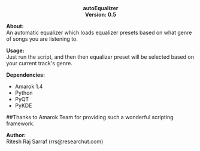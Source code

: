 <div align="center">
<b>autoEqualizer</b><br>
<b>Version: 0.5</b>
</div>

<p>
<b>About:</b><br>
An automatic equalizer which loads equalizer presets based on what genre of songs you are listening to.
</p>

<p>
<b>Usage:</b><br>
Just run the script, and then then equalizer preset will be selected based on your current track's genre.
</p>

<p>
<b>Dependencies:</b><br>
<ul>
<li>Amarok 1.4</li>
<li>Python</li>
<li>PyQT</li>
<li>PyKDE</li>
</ul>
</p>

<p>
##Thanks to
Amarok Team for providing such a wonderful scripting framework.
</p>

<p>
<b>Author:</b><br>
Ritesh Raj Sarraf (rrs@researchut.com)
</p>

